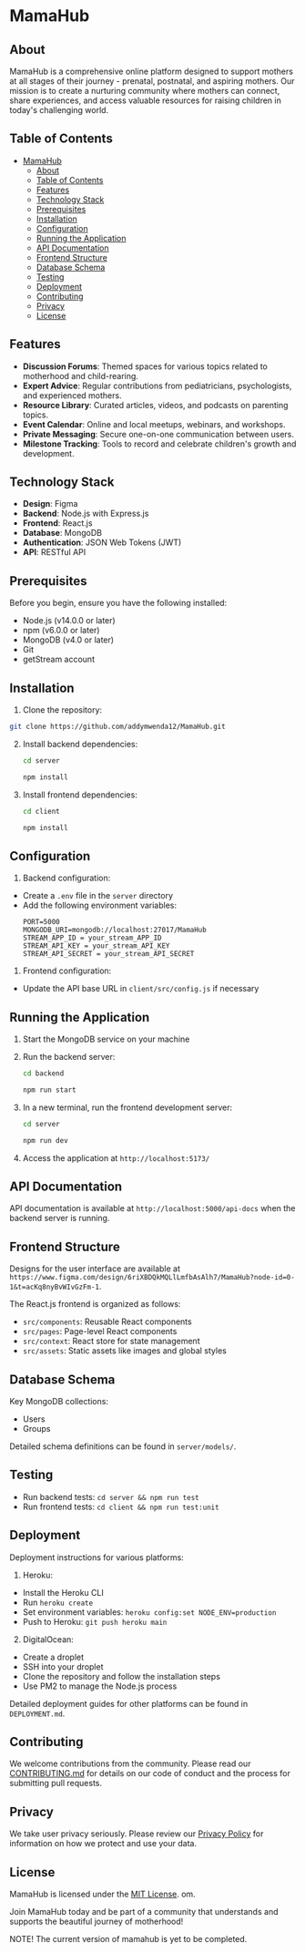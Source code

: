 # MamaHub

## About

MamaHub is a comprehensive online platform designed to support mothers at all stages of their journey - prenatal, postnatal, and aspiring mothers. Our mission is to create a nurturing community where mothers can connect, share experiences, and access valuable resources for raising children in today's challenging world.

## Table of Contents

- [MamaHub](#mamahub)
  - [About](#about)
  - [Table of Contents](#table-of-contents)
  - [Features](#features)
  - [Technology Stack](#technology-stack)
  - [Prerequisites](#prerequisites)
  - [Installation](#installation)
  - [Configuration](#configuration)
  - [Running the Application](#running-the-application)
  - [API Documentation](#api-documentation)
  - [Frontend Structure](#frontend-structure)
  - [Database Schema](#database-schema)
  - [Testing](#testing)
  - [Deployment](#deployment)
  - [Contributing](#contributing)
  - [Privacy](#privacy)
  - [License](#license)

## Features

- **Discussion Forums**: Themed spaces for various topics related to motherhood and child-rearing.
- **Expert Advice**: Regular contributions from pediatricians, psychologists, and experienced mothers.
- **Resource Library**: Curated articles, videos, and podcasts on parenting topics.
- **Event Calendar**: Online and local meetups, webinars, and workshops.
- **Private Messaging**: Secure one-on-one communication between users.
- **Milestone Tracking**: Tools to record and celebrate children's growth and development.

## Technology Stack

- **Design**: Figma
- **Backend**: Node.js with Express.js
- **Frontend**: React.js
- **Database**: MongoDB
- **Authentication**: JSON Web Tokens (JWT)
- **API**: RESTful API

## Prerequisites

Before you begin, ensure you have the following installed:

- Node.js (v14.0.0 or later)
- npm (v6.0.0 or later)
- MongoDB (v4.0 or later)
- Git
- getStream account

## Installation

1. Clone the repository:

```bash
git clone https://github.com/addymwenda12/MamaHub.git
```

2. Install backend dependencies:

   ```bash
   cd server

   npm install
   ```

3. Install frontend dependencies:

   ```bash
   cd client

   npm install
   ```

## Configuration

1. Backend configuration:

- Create a `.env` file in the `server` directory
- Add the following environment variables:
  ```
  PORT=5000
  MONGODB_URI=mongodb://localhost:27017/MamaHub
  STREAM_APP_ID = your_stream_APP_ID
  STREAM_API_KEY = your_stream_API_KEY
  STREAM_API_SECRET = your_stream_API_SECRET
  ```

1. Frontend configuration:

- Update the API base URL in `client/src/config.js` if necessary

## Running the Application

1. Start the MongoDB service on your machine

2. Run the backend server:

   ```bash
   cd backend

   npm run start
   ```

3. In a new terminal, run the frontend development server:

   ```bash
   cd server

   npm run dev
   ```

4. Access the application at `http://localhost:5173/`

## API Documentation

API documentation is available at `http://localhost:5000/api-docs` when the backend server is running.

## Frontend Structure

Designs for the user interface are available at `https://www.figma.com/design/6riXBDQkMQLlLmfbAsAlh7/MamaHub?node-id=0-1&t=acKq8nyBvWIvGzFm-1`.

The React.js frontend is organized as follows:

- `src/components`: Reusable React components
- `src/pages`: Page-level React components
- `src/context`: React store for state management
- `src/assets`: Static assets like images and global styles

## Database Schema

Key MongoDB collections:

- Users
- Groups

Detailed schema definitions can be found in `server/models/`.

## Testing

- Run backend tests: `cd server && npm run test`
- Run frontend tests: `cd client && npm run test:unit`

## Deployment

Deployment instructions for various platforms:

1. Heroku:

- Install the Heroku CLI
- Run `heroku create`
- Set environment variables: `heroku config:set NODE_ENV=production`
- Push to Heroku: `git push heroku main`

2. DigitalOcean:

- Create a droplet
- SSH into your droplet
- Clone the repository and follow the installation steps
- Use PM2 to manage the Node.js process

Detailed deployment guides for other platforms can be found in `DEPLOYMENT.md`.

## Contributing

We welcome contributions from the community. Please read our [CONTRIBUTING.md](CONTRIBUTING.md) for details on our code of conduct and the process for submitting pull requests.

## Privacy

We take user privacy seriously. Please review our [Privacy Policy](PRIVACY.md) for information on how we protect and use your data.

## License

MamaHub is licensed under the [MIT License](LICENSE.md).
om.

Join MamaHub today and be part of a community that understands and supports the beautiful journey of motherhood!

NOTE!
The current version of mamahub is yet to be completed.